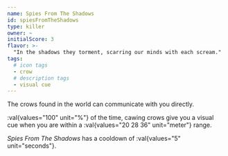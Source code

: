```yaml
---
name: Spies From The Shadows
id: spiesFromTheShadows
type: killer
owner: ~
initialScore: 3
flavor: >-
  "In the shadows they torment, scarring our minds with each scream."
tags:
  # icon tags
  - crow
  # description tags
  - visual cue
---
```


The crows found in the world can communicate with you directly.

:val{values="100" unit="%"} of the time, cawing crows give you a visual cue when you are within a :val{values="20 28 36" unit="meter"} range.

_Spies From The Shadows_ has a cooldown of :val{values="5" unit="seconds"}.
